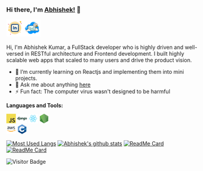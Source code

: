 <!--
**abhishekvirat0/abhishekvirat0** is a ✨ _special_ ✨ repository because its `README.md` (this file) appears on your GitHub profile.

Here are some ideas to get you started:

- 🔭 I’m currently working on ...
- 🌱 I’m currently learning ...
- 👯 I’m looking to collaborate on ...
- 🤔 I’m looking for help with ...
- 💬 Ask me about ...
- 📫 How to reach me: ...
- 😄 Pronouns: ...
- ⚡ Fun fact: The computer virus wasn't designed to be harmful
-->
### Hi there, I'm [Abhishek!](https://meabhishek.herokuapp.com/) 👋

<a href="https://www.linkedin.com/in/abhishekvirat/">
  <img align="left" alt="Abhishe's LinkedIn" | LinkedIn" width="45px" src="https://github.com/abhishekvirat0/abhishekvirat0/blob/master/icons8-linkedin.svg" />
</a>
<a href="mailto:abhishekvirat0@gmail.com">
  <img align="left" alt="Abhishek's email" width="45px" src="https://github.com/abhishekvirat0/abhishekvirat0/blob/master/icons8-email-100.png" />
</a>

<br/>
<br/>
<br/>

Hi, I'm Abhishek Kumar, a FullStack developer who is highly driven and well-versed in RESTful architecture and Frontend development. I built highly scalable web apps that scaled to many users and drive the product vision.
<br/>

- 🌱 I’m currently learning on Reactjs and implementing them into mini projects.
- 💬 Ask me about anything [here](https://github.com/abhishekvirat0/abhishekvirat0/issues)
- ⚡ Fun fact: The computer virus wasn't designed to be harmful

**Languages and Tools:**  

<code><img height="25" src="https://raw.githubusercontent.com/github/explore/80688e429a7d4ef2fca1e82350fe8e3517d3494d/topics/javascript/javascript.png"></code>
<code><img height="25" src="https://raw.githubusercontent.com/github/explore/80688e429a7d4ef2fca1e82350fe8e3517d3494d/topics/django/django.png"></code>
<code><img height="25" src="https://raw.githubusercontent.com/github/explore/80688e429a7d4ef2fca1e82350fe8e3517d3494d/topics/react/react.png"></code>
<code><img height="25" src="https://raw.githubusercontent.com/github/explore/80688e429a7d4ef2fca1e82350fe8e3517d3494d/topics/nodejs/nodejs.png"></code>    
<code><img height="25" src="https://raw.githubusercontent.com/github/explore/80688e429a7d4ef2fca1e82350fe8e3517d3494d/topics/aws/aws.png"></code>
<code><img height="25" src="https://raw.githubusercontent.com/github/explore/80688e429a7d4ef2fca1e82350fe8e3517d3494d/topics/cpp/cpp.png"></code>

[![Most Used Langs](https://github-readme-stats.vercel.app/api/top-langs/?username=abhishekvirat0&layout=compact&theme=radical)](https://github.com/abhishekvirat0/github-readme-stats)
[![Abhishek's github stats](https://github-readme-stats.vercel.app/api?username=abhishekvirat0&show_icons=true&theme=radical&hide=issues)](#)
[![ReadMe Card](https://github-readme-stats.vercel.app/api/pin/?username=abhishekvirat0&repo=Food_Ordering_App&theme=radical)](https://github.com/abhishekvirat0/Food_Ordering_App)
[![ReadMe Card](https://github-readme-stats.vercel.app/api/pin/?username=abhishekvirat0&repo=nodejs-twitter-bot&theme=radical)](https://github.com/abhishekvirat0/nodejs-twitter-bot)

![Visitor Badge](https://visitor-badge.laobi.icu/badge?page_id=abhishekvirat0.abhishekvirat0)
